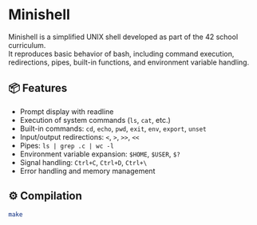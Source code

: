 # Minishell

Minishell is a simplified UNIX shell developed as part of the 42 school curriculum.  
It reproduces basic behavior of bash, including command execution, redirections, pipes, built-in functions, and environment variable handling.

## 📦 Features

- Prompt display with readline
- Execution of system commands (`ls`, `cat`, etc.)
- Built-in commands: `cd`, `echo`, `pwd`, `exit`, `env`, `export`, `unset`
- Input/output redirections: `<`, `>`, `>>`, `<<`
- Pipes: `ls | grep .c | wc -l`
- Environment variable expansion: `$HOME`, `$USER`, `$?`
- Signal handling: `Ctrl+C`, `Ctrl+D`, `Ctrl+\`
- Error handling and memory management

## ⚙️ Compilation

```bash
make

